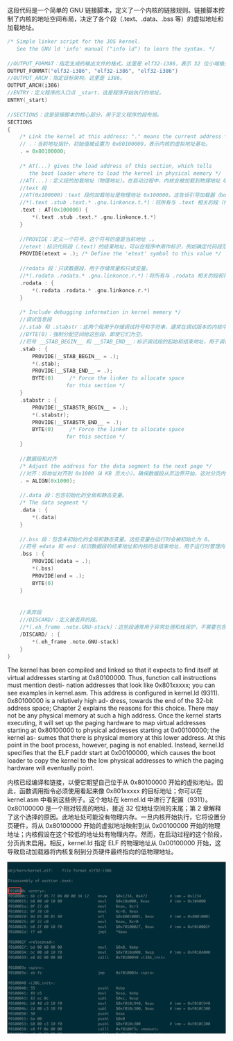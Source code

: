 这段代码是一个简单的 GNU 链接脚本，定义了一个内核的链接规则。链接脚本控制了内核的地址空间布局，决定了各个段（.text、.data、.bss 等）的虚拟地址和加载地址。

```c
/* Simple linker script for the JOS kernel.
   See the GNU ld 'info' manual ("info ld") to learn the syntax. */

//OUTPUT_FORMAT：指定生成的输出文件的格式。这里是 elf32-i386，表示 32 位小端格式的 ELF 文件，适用于 x86 架构。
OUTPUT_FORMAT("elf32-i386", "elf32-i386", "elf32-i386")
//OUTPUT_ARCH：指定目标架构，这里是 i386。
OUTPUT_ARCH(i386)
//ENTRY：定义程序的入口点 _start，这是程序开始执行的地址。
ENTRY(_start)

//SECTIONS：这是链接脚本的核心部分，用于定义程序的段布局。
SECTIONS
{
	/* Link the kernel at this address: "." means the current address */
    // .：当前地址指针，初始值被设置为 0x80100000，表示内核的虚拟地址基址。
	. = 0x80100000;

	/* AT(...) gives the load address of this section, which tells
	   the boot loader where to load the kernel in physical memory */
    //AT(...)：定义段的加载地址（物理地址）。在启动过程中，内核会被加载到物理地址 0x100000，然后通过分页机制映射到虚拟地址 0xF0100000。
    //text 段
    //AT(0x100000)：text 段的加载地址是物理地址 0x100000。这告诉引导加载器（bootloader）将 .text 段加载到物理内存中的这个地址。
    //*(.text .stub .text.* .gnu.linkonce.t.*)：将所有与 .text 相关的段（代码段）和符号合并到 .text 段中。
	.text : AT(0x100000) {
		*(.text .stub .text.* .gnu.linkonce.t.*)
	}

    //PROVIDE：定义一个符号，这个符号的值是当前地址 .。
    //etext：标识代码段（.text）的结束地址，可以在程序中用作标识，例如确定代码段范围。
	PROVIDE(etext = .);	/* Define the 'etext' symbol to this value */

    //rodata 段：只读数据段，用于存储常量和只读变量。
    //*(.rodata .rodata.* .gnu.linkonce.r.*)：将所有与 .rodata 相关的段和符号合并到 .rodata 中。
	.rodata : {
		*(.rodata .rodata.* .gnu.linkonce.r.*)
	}

	/* Include debugging information in kernel memory */
    //调试信息段
    //.stab 和 .stabstr：这两个段用于存储调试符号和字符串，通常在调试版本的内核中使用。
    //BYTE(0)：强制分配空间给这些段，即使它们为空。
    //符号 __STAB_BEGIN__ 和 __STAB_END__：标识调试段的起始和结束地址，用于调试器解析内核的调试信息。
	.stab : {
		PROVIDE(__STAB_BEGIN__ = .);
		*(.stab);
		PROVIDE(__STAB_END__ = .);
		BYTE(0)		/* Force the linker to allocate space
				   for this section */
	}
	.stabstr : {
		PROVIDE(__STABSTR_BEGIN__ = .);
		*(.stabstr);
		PROVIDE(__STABSTR_END__ = .);
		BYTE(0)		/* Force the linker to allocate space
				   for this section */
	}

    //数据段和对齐
	/* Adjust the address for the data segment to the next page */
    //对齐：将地址对齐到 0x1000（4 KB 页大小）。确保数据段从页边界开始，这对分页内存管理非常重要。
	. = ALIGN(0x1000);

    //.data 段：包含初始化的全局和静态变量。
	/* The data segment */
	.data : {
		*(.data)
	}

    //.bss 段：包含未初始化的全局和静态变量。这些变量在运行时会被初始化为 0。
    //符号 edata 和 end：标识数据段的结束地址和内核的总结束地址，用于运行时管理内存。
	.bss : {
		PROVIDE(edata = .);
		*(.bss)
		PROVIDE(end = .);
		BYTE(0)
	}


    //丢弃段
    ///DISCARD/：定义被丢弃的段。
    //*(.eh_frame .note.GNU-stack)：这些段通常用于异常处理和栈保护，不需要包含在内核中，因此被丢弃。
	/DISCARD/ : {
		*(.eh_frame .note.GNU-stack)
	}
}
```


The kernel has been compiled and linked so that it expects to ﬁnd itself at virtual addresses starting at 0x80100000. Thus, function call instructions must mention desti- nation addresses that look like  0x801xxxxx; you can see examples in  kernel.asm. This address is conﬁgured in  kernel.ld (9311).   0x80100000 is a relatively high ad- dress, towards the end of the 32-bit address space; Chapter 2 explains the reasons for this choice. There may not be any physical memory at such a high address. Once the kernel starts executing, it will set up the paging hardware to map virtual addresses starting at  0x80100000 to physical addresses starting at  0x00100000; the kernel as- sumes that there is physical memory at this lower address. At this point in the boot process, however, paging is not enabled. Instead,  kernel.ld speciﬁes that the ELF paddr start at 0x00100000, which causes the boot loader to copy the kernel to the low physical addresses to which the paging hardware will eventually point.

内核已经编译和链接，以便它期望自己位于从 0x80100000 开始的虚拟地址。因此，函数调用指令必须使用看起来像 0x801xxxxx 的目标地址；你可以在 kernel.asm 中看到这些例子。这个地址在 kernel.ld 中进行了配置（9311）。0x80100000 是一个相对较高的地址，接近 32 位地址空间的末尾；第 2 章解释了这个选择的原因。此地址处可能没有物理内存。一旦内核开始执行，它将设置分页硬件，将从 0x80100000 开始的虚拟地址映射到从 0x00100000 开始的物理地址；内核假设在这个较低的地址处有物理内存。然而，在启动过程的这个阶段，分页尚未启用。相反，kernel.ld 指定 ELF 的物理地址从 0x00100000 开始，这导致启动加载器将内核复制到分页硬件最终指向的低物理地址。

![](/static/images/2501/p012.png)